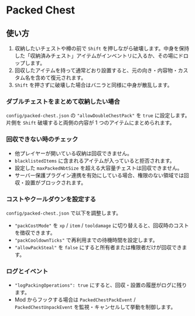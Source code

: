 # Packed Chest

## 使い方

1. 収納したいチェストや樽の前で `Shift` を押しながら破壊します。中身を保持した「収納済みチェスト」アイテムがインベントリに入るか、その場にドロップします。
2. 回収したアイテムを持って通常どおり設置すると、元の向き・内容物・カスタム名を含めて復元されます。
3. `Shift` を押さずに破壊した場合はバニラと同様に中身が散乱します。

### ダブルチェストをまとめて収納したい場合

`config/packed-chest.json` の `"allowDoubleChestPack"` を `true` に設定します。片側を `Shift` 破壊すると両側の内容が 1 つのアイテムにまとめられます。

### 回収できない時のチェック

- 他プレイヤーが開いている収納は回収できません。
- `blacklistedItems` に含まれるアイテムが入っていると拒否されます。
- 設定した `maxPackedNbtSize` を超える大容量チェストは回収できません。
- サーバー保護プラグイン連携を有効にしている場合、権限のない領域では回収・設置がブロックされます。

### コストやクールダウンを設定する

`config/packed-chest.json` で以下を調整します。

- `"packCostMode"` を `xp` / `item` / `tooldamage` に切り替えると、回収時のコストを徴収できます。
- `"packCooldownTicks"` で再利用までの待機時間を設定します。
- `"allowPackSteal"` を `false` にすると所有者または権限者だけが回収できます。

### ログとイベント

- `"logPackingOperations": true` にすると、回収・設置の履歴がログに残ります。
- Mod からフックする場合は `PackedChestPackEvent` / `PackedChestUnpackEvent` を監視・キャンセルして挙動を制御します。
